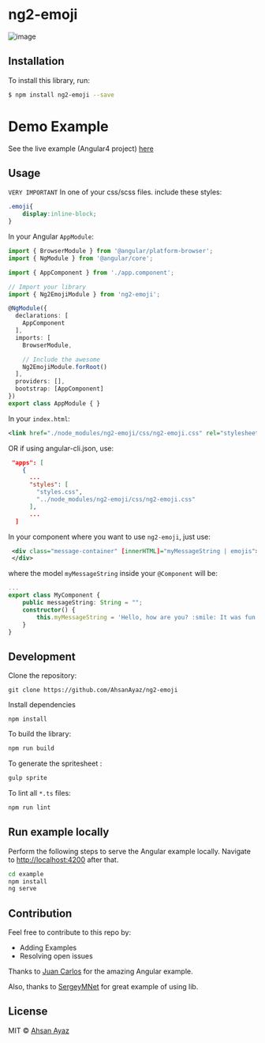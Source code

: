 # ng2-emoji

![image](https://travis-ci.org/AhsanAyaz/ng2-emoji.svg?branch=master)

## Installation

To install this library, run:

```bash
$ npm install ng2-emoji --save
```

# Demo Example
See the live example (Angular4 project) [here](https://ahsanayaz.github.io/ng2-emoji/)


## Usage

`VERY IMPORTANT`
In one of your css/scss files. include these styles:

```css
.emoji{
    display:inline-block;
}
```

In your Angular `AppModule`:

```typescript
import { BrowserModule } from '@angular/platform-browser';
import { NgModule } from '@angular/core';

import { AppComponent } from './app.component';

// Import your library
import { Ng2EmojiModule } from 'ng2-emoji';

@NgModule({
  declarations: [
    AppComponent
  ],
  imports: [
    BrowserModule,

    // Include the awesome
    Ng2EmojiModule.forRoot()
  ],
  providers: [],
  bootstrap: [AppComponent]
})
export class AppModule { }
```

In your `index.html`:
```xml
<link href="./node_modules/ng2-emoji/css/ng2-emoji.css" rel="stylesheet">
```

OR if using angular-cli.json, use:
```json
 "apps": [
    {
      ...
      "styles": [
        "styles.css",
        "../node_modules/ng2-emoji/css/ng2-emoji.css"
      ],
      ...
  ]
```

In your component where you want to use `ng2-emoji`, just use:
```xml
 <div class="message-container" [innerHTML]="myMessageString | emojis">
 </div>
```
where the model `myMessageString` inside your `@Component` will be:

```typescript
...
export class MyComponent {
    public messageString: String = "";
    constructor() {
        this.myMessageString = 'Hello, how are you? :smile: It was fun at the bowling game the other day :joy:';
    }
}
```

## Development

Clone the repository:
```
git clone https://github.com/AhsanAyaz/ng2-emoji
```

Install dependencies
```
npm install
```

To build the library:

```bash
npm run build
```

To generate the spritesheet :

```bash
gulp sprite
```

To lint all `*.ts` files:

```bash
npm run lint
```

## Run example locally
Perform the following steps to serve the Angular example locally.
Navigate to [http://localhost:4200](http://localhost:4200) after that.

```bash
cd example
npm install
ng serve
```

## Contribution
Feel free to contribute to this repo by:
- Adding Examples
- Resolving open issues

Thanks to [Juan Carlos](https://github.com/juanpago) for the amazing Angular example.

Also, thanks to [SergeyMNet](https://github.com/SergeyMNet/chat-app) for great example of using lib.

## License

MIT © [Ahsan Ayaz](ahsan.ubitian@gmail.com)
